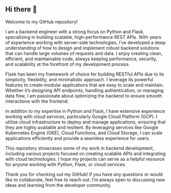 ## Hi there 👋

Welcome to my GitHub repository!

I am a backend engineer with a strong focus on Python and Flask, specializing in building scalable, high-performance REST APIs. With years of experience working with server-side technologies, I’ve developed a deep understanding of how to design and implement robust backend solutions that can handle large volumes of requests and data. I enjoy creating clean, efficient, and maintainable code, always keeping performance, security, and scalability at the forefront of my development process.

Flask has been my framework of choice for building RESTful APIs due to its simplicity, flexibility, and minimalistic approach. I leverage its powerful features to create modular applications that are easy to scale and maintain. Whether it’s designing API endpoints, handling authentication, or managing data flow, I am passionate about optimizing the backend to ensure smooth interactions with the frontend.

In addition to my expertise in Python and Flask, I have extensive experience working with cloud services, particularly Google Cloud Platform (GCP). I utilize cloud infrastructure to deploy and manage applications, ensuring that they are highly available and resilient. By leveraging services like Google Kubernetes Engine (GKE), Cloud Functions, and Cloud Storage, I can scale applications efficiently and provide a seamless experience for users.

This repository showcases some of my work in backend development, including various projects focused on creating scalable APIs and integrating with cloud technologies. I hope my projects can serve as a helpful resource for anyone working with Python, Flask, or cloud services.

Thank you for checking out my GitHub! If you have any questions or would like to collaborate, feel free to reach out. I’m always open to discussing new ideas and learning from the developer community.
